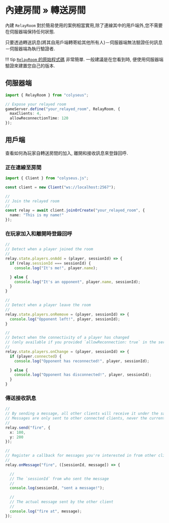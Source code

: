 # 內建房間 &raquo; 轉送房間

內建 `RelayRoom` 對於簡易使用的案例相當實用,除了連線其中的用戶端外,您不需要在伺服器端保持任何狀態.

只要透過轉送訊息(將其自用戶端轉寄給其他所有人)－伺服器端無法驗證任何訊息－伺服器端為執行驗證者.

!!! tip
    [`RelayRoom` 的原始程式碼](https://github.com/colyseus/colyseus/blob/master/src/rooms/RelayRoom.ts) 非常簡單. 一般建議是在您看到時, 便使用伺服器端驗證來建置您自己的版本.

## 伺服器端

```typescript
import { RelayRoom } from "colyseus";

// Expose your relayed room
gameServer.define("your_relayed_room", RelayRoom, {
  maxClients: 4,
  allowReconnectionTime: 120
});
```

## 用戶端

查看如何為玩家自轉送房間的加入, 離開和接收訊息來登錄回呼.

### 正在連線至房間

```typescript
import { Client } from "colyseus.js";

const client = new Client("ws://localhost:2567");

//
// Join the relayed room
//
const relay = await client.joinOrCreate("your_relayed_room", {
  name: "This is my name!"
});
```

### 在玩家加入和離開時登錄回呼


```typescript
//
// Detect when a player joined the room
//
relay.state.players.onAdd = (player, sessionId) => {
  if (relay.sessionId === sessionId) {
    console.log("It's me!", player.name);

  } else {
    console.log("It's an opponent", player.name, sessionId);
  }
}

//
// Detect when a player leave the room
//
relay.state.players.onRemove = (player, sessionId) => {
  console.log("Opponent left!", player, sessionId);
}

//
// Detect when the connectivity of a player has changed
// (only available if you provided `allowReconnection: true` in the server-side)
//
relay.state.players.onChange = (player, sessionId) => {
  if (player.connected) {
    console.log("Opponent has reconnected!", player, sessionId);

  } else {
    console.log("Opponent has disconnected!", player, sessionId);
  }
}
```

### 傳送接收訊息

```typescript
//
// By sending a message, all other clients will receive it under the same name
// Messages are only sent to other connected clients, never the current one.
//
relay.send("fire", {
  x: 100,
  y: 200
});

//
// Register a callback for messages you're interested in from other clients.
//
relay.onMessage("fire", ([sessionId, message]) => {

  //
  // The `sessionId` from who sent the message
  //
  console.log(sessionId, "sent a message!");

  //
  // The actual message sent by the other client
  //
  console.log("fire at", message);
});
```
